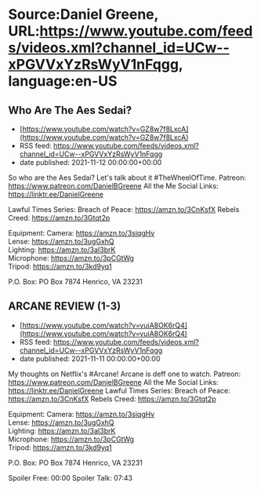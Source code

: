 # Source:Daniel Greene, URL:https://www.youtube.com/feeds/videos.xml?channel_id=UCw--xPGVVxYzRsWyV1nFqgg, language:en-US

## Who Are The Aes Sedai?
 - [https://www.youtube.com/watch?v=GZ8w7f8LxcA](https://www.youtube.com/watch?v=GZ8w7f8LxcA)
 - RSS feed: https://www.youtube.com/feeds/videos.xml?channel_id=UCw--xPGVVxYzRsWyV1nFqgg
 - date published: 2021-11-12 00:00:00+00:00

So who are the Aes Sedai? Let's talk about it #TheWheelOfTime. 
Patreon: https://www.patreon.com/DanielBGreene 
All the Me Social Links: https://linktr.ee/DanielGreene

Lawful Times Series: 
Breach of Peace: https://amzn.to/3CnKsfX
Rebels Creed: https://amzn.to/3Gtqt2p

Equipment: 
Camera: https://amzn.to/3siqgHv  
Lense: https://amzn.to/3ugGxhQ  
Lighting: https://amzn.to/3aI3brK  
Microphone: https://amzn.to/3pCGtWg  
Tripod: https://amzn.to/3kd9yq1  

P.O. Box: PO Box 7874 Henrico, VA 23231

## ARCANE REVIEW (1-3)
 - [https://www.youtube.com/watch?v=vuiA8OK6rQ4](https://www.youtube.com/watch?v=vuiA8OK6rQ4)
 - RSS feed: https://www.youtube.com/feeds/videos.xml?channel_id=UCw--xPGVVxYzRsWyV1nFqgg
 - date published: 2021-11-11 00:00:00+00:00

My thoughts on Netflix's #Arcane! Arcane is deff one to watch. 
Patreon: https://www.patreon.com/DanielBGreene 
All the Me Social Links: https://linktr.ee/DanielGreene
Lawful Times Series: 
Breach of Peace: https://amzn.to/3CnKsfX
Rebels Creed: https://amzn.to/3Gtqt2p

Equipment: 
Camera: https://amzn.to/3siqgHv  
Lense: https://amzn.to/3ugGxhQ  
Lighting: https://amzn.to/3aI3brK  
Microphone: https://amzn.to/3pCGtWg  
Tripod: https://amzn.to/3kd9yq1  

P.O. Box: PO Box 7874 Henrico, VA 23231

Spoiler Free: 00:00
Spoiler Talk: 07:43

